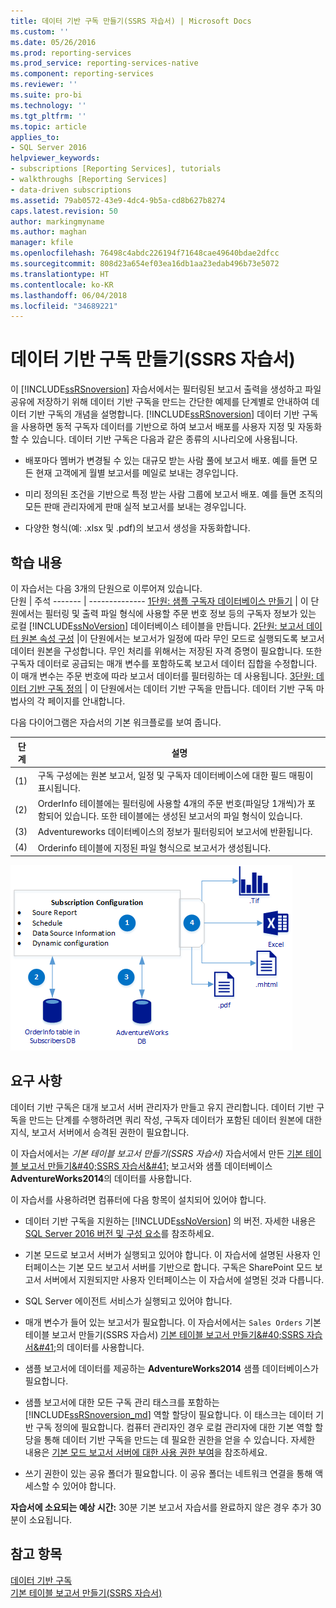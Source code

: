 ```yaml
---
title: 데이터 기반 구독 만들기(SSRS 자습서) | Microsoft Docs
ms.custom: ''
ms.date: 05/26/2016
ms.prod: reporting-services
ms.prod_service: reporting-services-native
ms.component: reporting-services
ms.reviewer: ''
ms.suite: pro-bi
ms.technology: ''
ms.tgt_pltfrm: ''
ms.topic: article
applies_to:
- SQL Server 2016
helpviewer_keywords:
- subscriptions [Reporting Services], tutorials
- walkthroughs [Reporting Services]
- data-driven subscriptions
ms.assetid: 79ab0572-43e9-4dc4-9b5a-cd8b627b8274
caps.latest.revision: 50
author: markingmyname
ms.author: maghan
manager: kfile
ms.openlocfilehash: 76498c4abdc226194f71648cae49640bdae2dfcc
ms.sourcegitcommit: 808d23a654ef03ea16db1aa23edab496b73e5072
ms.translationtype: HT
ms.contentlocale: ko-KR
ms.lasthandoff: 06/04/2018
ms.locfileid: "34689221"
---
```

# <a name="create-a-data-driven-subscription-ssrs-tutorial"></a>데이터 기반 구독 만들기(SSRS 자습서)
이 [!INCLUDE[ssRSnoversion](../includes/ssrsnoversion-md.md)] 자습서에서는 필터링된 보고서 출력을 생성하고 파일 공유에 저장하기 위해 데이터 기반 구독을 만드는 간단한 예제를 단계별로 안내하여 데이터 기반 구독의 개념을 설명합니다. 
[!INCLUDE[ssRSnoversion](../includes/ssrsnoversion-md.md)] 데이터 기반 구독을 사용하면 동적 구독자 데이터를 기반으로 하여 보고서 배포를 사용자 지정 및 자동화할 수 있습니다. 데이터 기반 구독은 다음과 같은 종류의 시나리오에 사용됩니다.  
  
-   배포마다 멤버가 변경될 수 있는 대규모 받는 사람 풀에 보고서 배포. 예를 들면 모든 현재 고객에게 월별 보고서를 메일로 보내는 경우입니다.  
  
-   미리 정의된 조건을 기반으로 특정 받는 사람 그룹에 보고서 배포. 예를 들면 조직의 모든 판매 관리자에게 판매 실적 보고서를 보내는 경우입니다.
+ 다양한 형식(예: .xlsx 및 .pdf)의 보고서 생성을 자동화합니다.  
  
## <a name="what-you-will-learn"></a>학습 내용  
 이 자습서는 다음 3개의 단원으로 이루어져 있습니다.  
 단원 | 주석
 ------- | --------------
 [1단원: 샘플 구독자 데이터베이스 만들기](../reporting-services/lesson-1-creating-a-sample-subscriber-database.md) | 이 단원에서는 필터링 및 출력 파일 형식에 사용할 주문 번호 정보 등의 구독자 정보가 있는 로컬 [!INCLUDE[ssNoVersion](../includes/ssnoversion-md.md)] 데이터베이스 테이블을 만듭니다.
[2단원: 보고서 데이터 원본 속성 구성](../reporting-services/lesson-2-modifying-the-report-data-source-properties.md) |이 단원에서는 보고서가 일정에 따라 무인 모드로 실행되도록 보고서 데이터 원본을 구성합니다. 무인 처리를 위해서는 저장된 자격 증명이 필요합니다. 또한 구독자 데이터로 공급되는 매개 변수를 포함하도록 보고서 데이터 집합을 수정합니다. 이 매개 변수는 주문 번호에 따라 보고서 데이터를 필터링하는 데 사용됩니다.
 [3단원: 데이터 기반 구독 정의](../reporting-services/lesson-3-defining-a-data-driven-subscription.md) | 이 단원에서는 데이터 기반 구독을 만듭니다. 데이터 기반 구독 마법사의 각 페이지를 안내합니다.

 다음 다이어그램은 자습서의 기본 워크플로를 보여 줍니다.

단계  |설명 
---------|---------
(1)     |  구독 구성에는 원본 보고서, 일정 및 구독자 데이터베이스에 대한 필드 매핑이 표시됩니다.        
(2)     | OrderInfo 테이블에는 필터링에 사용할 4개의 주문 번호(파일당 1개씩)가 포함되어 있습니다. 또한 테이블에는 생성된 보고서의 파일 형식이 있습니다.
(3)     | Adventureworks 데이터베이스의 정보가 필터링되어 보고서에 반환됩니다. 
(4)     | Orderinfo 테이블에 지정된 파일 형식으로 보고서가 생성됩니다.

 
 
   ![ssrs_tutorial_datadriven_flow](../reporting-services/media/ssrs-tutorial-datadriven-flow.png) 
  
## <a name="requirements"></a>요구 사항  
데이터 기반 구독은 대개 보고서 서버 관리자가 만들고 유지 관리합니다. 데이터 기반 구독을 만드는 단계를 수행하려면 쿼리 작성, 구독자 데이터가 포함된 데이터 원본에 대한 지식, 보고서 서버에서 승격된 권한이 필요합니다.  
  
이 자습서에서는 *기본 테이블 보고서 만들기&#40;SSRS 자습서&#41;* 자습서에서 만든 [기본 테이블 보고서 만들기&amp;#40;SSRS 자습서&amp;#41;](../reporting-services/create-a-basic-table-report-ssrs-tutorial.md) 보고서와 샘플 데이터베이스 **AdventureWorks2014**의 데이터를 사용합니다.  
  
이 자습서를 사용하려면 컴퓨터에 다음 항목이 설치되어 있어야 합니다.  
  
-   데이터 기반 구독을 지원하는 [!INCLUDE[ssNoVersion](../includes/ssnoversion-md.md)] 의 버전. 자세한 내용은 [SQL Server 2016 버전 및 구성 요소](../sql-server/editions-and-components-of-sql-server-2016.md)를 참조하세요.  
  
-   기본 모드로 보고서 서버가 실행되고 있어야 합니다. 이 자습서에 설명된 사용자 인터페이스는 기본 모드 보고서 서버를 기반으로 합니다. 구독은 SharePoint 모드 보고서 서버에서 지원되지만 사용자 인터페이스는 이 자습서에 설명된 것과 다릅니다.  
  
-   SQL Server 에이전트 서비스가 실행되고 있어야 합니다.  
  
-   매개 변수가 들어 있는 보고서가 필요합니다. 이 자습서에서는 `Sales Orders` 기본 테이블 보고서 만들기&#40;SSRS 자습서&#41; [기본 테이블 보고서 만들기&amp;#40;SSRS 자습서&amp;#41;](../reporting-services/create-a-basic-table-report-ssrs-tutorial.md)의 데이터를 사용합니다.  
  
-   샘플 보고서에 데이터를 제공하는 **AdventureWorks2014** 샘플 데이터베이스가 필요합니다.  
  
-   샘플 보고서에 대한 모든 구독 관리 태스크를 포함하는 [!INCLUDE[ssRSnoversion_md](../includes/ssrsnoversion-md.md)] 역할 할당이 필요합니다. 이 태스크는 데이터 기반 구독 정의에 필요합니다. 컴퓨터 관리자인 경우 로컬 관리자에 대한 기본 역할 할당을 통해 데이터 기반 구독을 만드는 데 필요한 권한을 얻을 수 있습니다. 자세한 내용은 [기본 모드 보고서 서버에 대한 사용 권한 부여](../reporting-services/security/granting-permissions-on-a-native-mode-report-server.md)을 참조하세요.  
  
-   쓰기 권한이 있는 공유 폴더가 필요합니다. 이 공유 폴더는 네트워크 연결을 통해 액세스할 수 있어야 합니다.  
  
**자습서에 소요되는 예상 시간:** 30분 기본 보고서 자습서를 완료하지 않은 경우 추가 30분이 소요됩니다.  
  
## <a name="see-also"></a>참고 항목  
[데이터 기반 구독](../reporting-services/subscriptions/data-driven-subscriptions.md)  
[기본 테이블 보고서 만들기&#40;SSRS 자습서&#41;](../reporting-services/create-a-basic-table-report-ssrs-tutorial.md)
 

